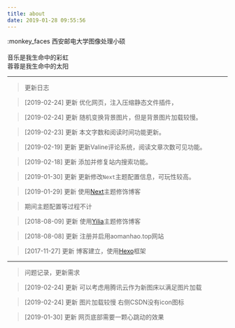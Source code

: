 ```yaml
---
title: about
date: 2019-01-28 09:55:56
---
```


:monkey_faces
西安邮电大学图像处理小硕<br><br>音乐是我生命中的彩虹<br>蓉蓉是我生命中的太阳

---
>更新日志

>[2019-02-24] 更新
优化网页，注入压缩静态文件插件，

>[2019-02-24] 更新
随机变换背景图片，但是背景图片加载较慢。

>[2019-02-23] 更新
本文字数和阅读时间功能更新。<br>

>[2019-02-19] 更新
更新Valine评论系统，阅读文章次数可见功能。<br>

>[2019-02-18] 更新
添加并修复站内搜索功能。<br>

>[2019-01-30] 更新
更新修改`Next`主题配置信息，可玩性较高。<br>

>[2019-01-29] 更新
使用[Next](https://github.com/theme-next/hexo-theme-next)主题修饰博客


>期间主题配置等过程不计


>[2018-08-09] 更新
使用[Yilia](https://github.com/litten/hexo-theme-yilia)主题修饰博客

>[2018-08-08] 更新
注册并启用aomanhao.top网站

>[2017-11-27] 更新
博客建立，使用[Hexo](http://hexo.io/)框架

---
>问题记录，更新需求

>[2019-02-24] 更新
可以考虑用腾讯云作为新图床以满足图片加载

>[2019-02-24] 更新
图片加载较慢
右侧CSDN没有icon图标

>[2019-01-30] 更新
网页底部需要一颗心跳动的效果

